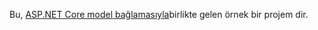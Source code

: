 Bu, [ASP.NET Core model bağlamasıyla](https://docs.microsoft.com/aspnet/core/mvc/models/model-binding)birlikte gelen örnek bir projem dir.
